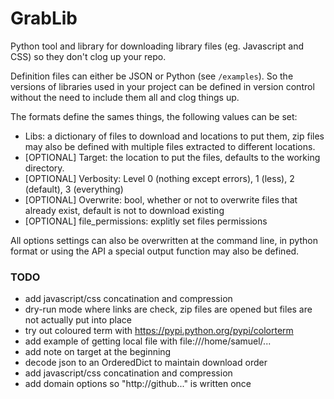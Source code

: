 GrabLib
=======

Python tool and library for downloading library files (eg. Javascript and CSS) so they don't clog up your repo.

Definition files can either be JSON or Python (see `/examples`). So the versions of libraries used in your project can be defined in version control without the need to include them all and clog things up.

The formats define the sames things, the following values can be set:
* Libs: a dictionary of files to download and locations to put them, zip files may also be defined with multiple files extracted to different locations.
* [OPTIONAL] Target: the location to put the files, defaults to the working directory.
* [OPTIONAL] Verbosity: Level 0 (nothing except errors), 1 (less),  2 (default), 3 (everything)
* [OPTIONAL] Overwrite: bool, whether or not to overwrite files that already exist, default is not to download existing
* [OPTIONAL] file_permissions: explitly set files permissions

All options settings can also be overwritten at the command line, in python format or using the API a special output function may also be defined.

### TODO

* add javascript/css concatination and compression
* dry-run mode where links are check, zip files are opened but files are not actually put into place
* try out coloured term with https://pypi.python.org/pypi/colorterm
* add example of getting local file with file:///home/samuel/...
* add note on target at the beginning
* decode json to an OrderedDict to maintain download order
* add javascript/css concatination and compression
* add domain options so "http://github..." is written once
